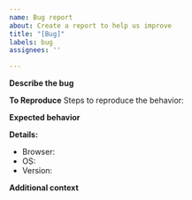 ```yaml
---
name: Bug report
about: Create a report to help us improve
title: "[Bug]"
labels: bug
assignees: ''

---
```


**Describe the bug**
<!-- A clear and concise description of what the bug is. -->

**To Reproduce**
Steps to reproduce the behavior:
<!-- Required -->

**Expected behavior**
<!-- A clear and concise description of what you expected to happen ->

**Screenshots**
<!-- If applicable, add screenshots to help explain your problem -->

**Details:** <!-- Required -->
 - Browser: <!-- [e.g. Chrome, Firefox] -->
 - OS: <!-- [e.g. Windows, MacOS, Linux, Android] -->
 - Version: <!-- [e.g. 1.3.4] -->

**Additional context**
<!-- Add any other context about the problem here -->
